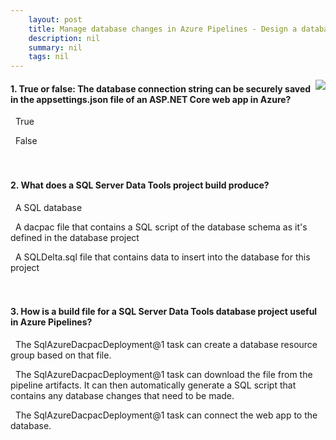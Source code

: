 ```yaml
---
    layout: post
    title: Manage database changes in Azure Pipelines - Design a database schema-change workflow in Azure Pipelines
    description: nil
    summary: nil
    tags: nil
---
```



 <a target="_blank" href="https://docs.microsoft.com/en-us/learn/modules/manage-database-changes-in-azure-pipelines/2-design-database-schema-management/"><i class="fas fa-external-link-alt"></i> </a>
 <img align="right" src="https://docs.microsoft.com/en-us/learn/achievements/azure-devops/manage-database-changes-in-azure-pipelines.svg">
####  1. True or false: The database connection string can be securely saved in the appsettings.json file of an ASP.NET Core web app in Azure?


<i class='far fa-square'></i> &nbsp;&nbsp;True

<i class='fas fa-check-square' style='color: Dodgerblue;'></i> &nbsp;&nbsp;False
<br />
<br />
<br />

####  2. What does a SQL Server Data Tools project build produce?


<i class='far fa-square'></i> &nbsp;&nbsp;A SQL database

<i class='fas fa-check-square' style='color: Dodgerblue;'></i> &nbsp;&nbsp;A dacpac file that contains a SQL script of the database schema as it's defined in the database project

<i class='far fa-square'></i> &nbsp;&nbsp;A SQLDelta.sql file that contains data to insert into the database for this project
<br />
<br />
<br />

####  3. How is a build file for a SQL Server Data Tools database project useful in Azure Pipelines?


<i class='far fa-square'></i> &nbsp;&nbsp;The SqlAzureDacpacDeployment@1 task can create a database resource group based on that file.

<i class='fas fa-check-square' style='color: Dodgerblue;'></i> &nbsp;&nbsp;The SqlAzureDacpacDeployment@1 task can download the file from the pipeline artifacts. It can then automatically generate a SQL script that contains any database changes that need to be made.

<i class='far fa-square'></i> &nbsp;&nbsp;The SqlAzureDacpacDeployment@1 task can connect the web app to the database.
<br />
<br />
<br />
